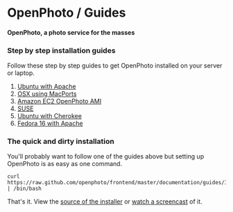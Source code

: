OpenPhoto / Guides
=======================
#### OpenPhoto, a photo service for the masses

### Step by step installation guides

Follow these step by step guides to get OpenPhoto installed on your server or laptop.

1.  [Ubuntu with Apache][guideinstallubuntuapache]
1.  [OSX using MacPorts][guideinstallosxmacports]
1.  [Amazon EC2 OpenPhoto AMI][guideinstallamazonec2]
1.  [SUSE][guideinstallsuse]
1.  [Ubuntu with Cherokee][guideinstallubuntucherokee]
1.  [Fedora 16 with Apache][guideinstallfedora16apache]

### The quick and dirty installation

You'll probably want to follow one of the guides above but setting up OpenPhoto is as easy as one command.

    curl https://raw.github.com/openphoto/frontend/master/documentation/guides/InstallationUbuntuApache.sh | /bin/bash

That's it. View the [source of the installer][guideinstallcli] or [watch a screencast][screencast] of it.

[guideinstallubuntuapache]: InstallationUbuntuApache.markdown
[guideinstallosxmacports]: InstallationOSXMacports.markdown
[guideinstallsuse]: InstallationSUSE.markdown
[guideinstallubuntucherokee]: InstallationUbuntuCherokee.markdown
[guideinstallamazonec2]: InstallationUsingOpenPhotoEC2-AMI.markdown
[guideinstallcli]: InstallationUbuntuApache.sh
[screencast]: http://youtu.be/2QXtHPkO8eQ
[guideinstallfedora16apache]: InstallationFedora16Apache.markdown